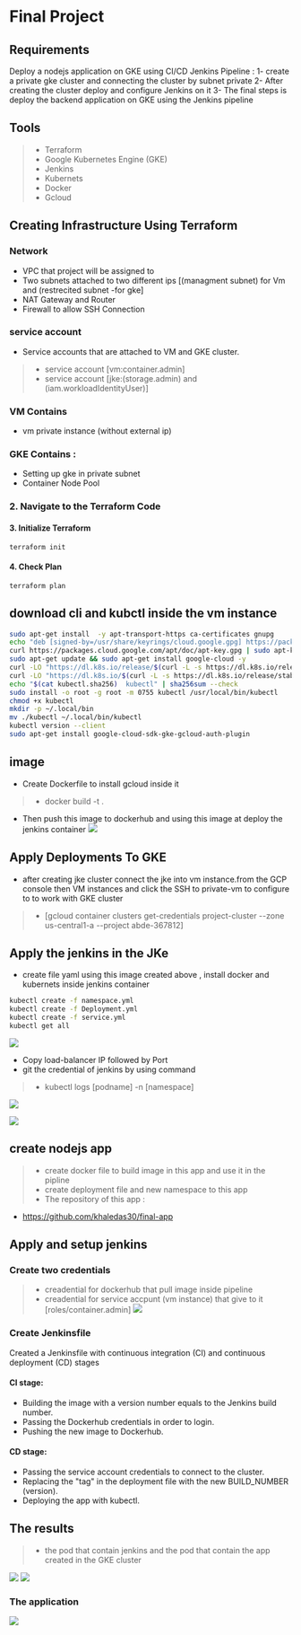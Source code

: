 # Final Project 
## Requirements
Deploy a nodejs application on GKE using CI/CD Jenkins Pipeline :
1- create a private gke cluster and connecting the cluster by subnet private 
2- After creating the cluster deploy and configure Jenkins on it 
3- The final steps is deploy the backend application on GKE using the Jenkins pipeline

## Tools
> - Terraform
> - Google Kubernetes Engine (GKE)
> - Jenkins
> - Kubernets
> - Docker
> - Gcloud

## Creating Infrastructure Using Terraform
### Network
- VPC that project will be assigned to
- Two subnets attached to two different ips [(managment subnet) for Vm and (restrecited subnet -for gke]
- NAT Gateway and Router
- Firewall to allow SSH Connection

### service account
- Service accounts that are attached to VM and GKE cluster.
> - service account [vm:container.admin]
> - service account [jke:(storage.admin) and (iam.workloadIdentityUser)]

### VM  Contains 
- vm private instance (without external ip)
### GKE  Contains  :
- Setting up gke in private subnet
- Container Node Pool

### 2. Navigate to the Terraform Code

#### 3. Initialize Terraform
```
terraform init
```

#### 4. Check Plan
```
terraform plan
```
## download cli and kubctl inside the vm instance 
```bash
sudo apt-get install  -y apt-transport-https ca-certificates gnupg
echo "deb [signed-by=/usr/share/keyrings/cloud.google.gpg] https://packages.cloud.google.com/apt cloud-sdk main" | sudo tee -a /etc/apt/sources.list.d/google-cloud-sdk.list
curl https://packages.cloud.google.com/apt/doc/apt-key.gpg | sudo apt-key --keyring /usr/share/keyrings/cloud.google.gpg add -
sudo apt-get update && sudo apt-get install google-cloud -y
curl -LO "https://dl.k8s.io/release/$(curl -L -s https://dl.k8s.io/release/stable.txt)/bin/linux/amd64/kubectl"
curl -LO "https://dl.k8s.io/$(curl -L -s https://dl.k8s.io/release/stable.txt)/bin/linux/amd64/kubectl.sha256"
echo "$(cat kubectl.sha256)  kubectl" | sha256sum --check
sudo install -o root -g root -m 0755 kubectl /usr/local/bin/kubectl
chmod +x kubectl
mkdir -p ~/.local/bin
mv ./kubectl ~/.local/bin/kubectl
kubectl version --client
sudo apt-get install google-cloud-sdk-gke-gcloud-auth-plugin
```

## image 
- Create Dockerfile to install gcloud inside it 
> - docker build -t <name> .
- Then push this image to dockerhub and using this image at deploy the jenkins container 
![](./Screenshots/dockerhub.png)

## Apply Deployments To GKE

- after creating jke cluster connect the jke into vm instance.from the GCP console then VM instances and click the SSH to private-vm to configure to to work with GKE cluster  
> - [gcloud container clusters get-credentials project-cluster --zone us-central1-a --project abde-367812] 


## Apply the jenkins in the JKe 

- create file yaml using this image created above , install docker and kubernets inside jenkins container 
```bash
kubectl create -f namespace.yml
kubectl create -f Deployment.yml
kubectl create -f service.yml
kubectl get all
```

![](./Screenshots/deploy.png)
- Copy load-balancer IP followed by Port
- git the credential of jenkins by using command 
> - kubectl logs [podname] -n [namespace]

![](./Screenshots/logs.png)



![](./Screenshots/jenkins.png)

## create nodejs app
> - create docker file to build image in this app and use it in the pipline 
> - create deployment file and new namespace to this app 
> - The repository of this app :
- https://github.com/khaledas30/final-app

## Apply and setup jenkins 

### Create two credentials 
> - creadential for dockerhub that pull image inside pipeline 
> - creadential for service accpunt (vm instance) that give to it [roles/container.admin] 
![](./Screenshots/credentials.png)

### Create Jenkinsfile

Created a Jenkinsfile with continuous integration (CI) and continuous deployment (CD) stages

#### CI stage:
 
- Building the image with a version number equals to the Jenkins build number. 
- Passing the Dockerhub credentials in order to login.
- Pushing the new image to Dockerhub.

#### CD stage:

- Passing the service account credentials to connect to the cluster.
- Replacing the "tag" in the deployment file with the new BUILD_NUMBER (version).
- Deploying the app with kubectl.

## The results 

> - the pod that contain jenkins and the pod that contain the app created in the GKE cluster 

![](./Screenshots/workload.png)
![](./Screenshots/svc-ingress.png)

### The application 

![](./Screenshots/app.png)
